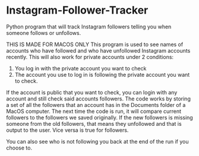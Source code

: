 # Instagram-Follower-Tracker
Python program that will track Instagram followers telling you when someone follows or unfollows.

THIS IS MADE FOR MACOS ONLY
This program is used to see names of accounts who have followed and who have unfollowed Instagram accounts recently.
This will also work for private accounts under 2 conditions:
1. You log in with the private account you want to check
2. The account you use to log in is following the private account you want to check.

If the account is public that you want to check, you can login with any account and
still check said accounts followers.
The code works by storing a set of all the followers that an account has in the Documents folder
of a MacOS computer.
The next time the code is run, it will compare current followers to the followers we saved originally. 
If the new followers is missing someone from the old followers, that means they unfollowed and that is 
output to the user. Vice versa is true for followers.

You can also see who is not following you back at the end of the run if you choose to.
